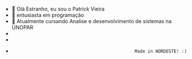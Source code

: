 - 👋 Olá Estranho, eu sou o Patrick Vieira
- 👀 entusiasta em programação
- 🌱 Atualmente cursando Analise e desenvolvimento de sistemas na UNOPAR
-                 
-                  
-                                                    Made in NORDESTE! :)
